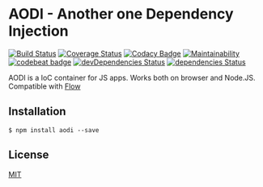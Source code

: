 # AODI - Another one Dependency Injection
[![Build Status](https://travis-ci.org/PinkaminaDianePie/aodi.svg?branch=master)](https://travis-ci.org/PinkaminaDianePie/aodi)
[![Coverage Status](https://coveralls.io/repos/github/PinkaminaDianePie/aodi/badge.svg)](https://coveralls.io/github/PinkaminaDianePie/aodi)
[![Codacy Badge](https://api.codacy.com/project/badge/Grade/00a69dc82a8343db8e7fcf3d8d4bd01e)](https://www.codacy.com/app/PinkaminaDianePie/aodi?utm_source=github.com&amp;utm_medium=referral&amp;utm_content=PinkaminaDianePie/aodi&amp;utm_campaign=Badge_Grade)
[![Maintainability](https://api.codeclimate.com/v1/badges/0887c585a0337f498016/maintainability)](https://codeclimate.com/github/PinkaminaDianePie/aodi/maintainability)
[![codebeat badge](https://codebeat.co/badges/79f4cc62-2145-4816-87ec-59631cc98533)](https://codebeat.co/projects/github-com-pinkaminadianepie-aodi-master)
[![devDependencies Status](https://david-dm.org/PinkaminaDianePie/aodi/dev-status.svg)](https://david-dm.org/PinkaminaDianePie/aodi?type=dev)
[![dependencies Status](https://david-dm.org/PinkaminaDianePie/aodi/status.svg)](https://david-dm.org/PinkaminaDianePie/aodi)

AODI is a IoC container for JS apps. Works both on browser and Node.JS. Compatible with [Flow](https://flow.org)

## Installation
```
$ npm install aodi --save
```

## License
[MIT](LICENSE)
